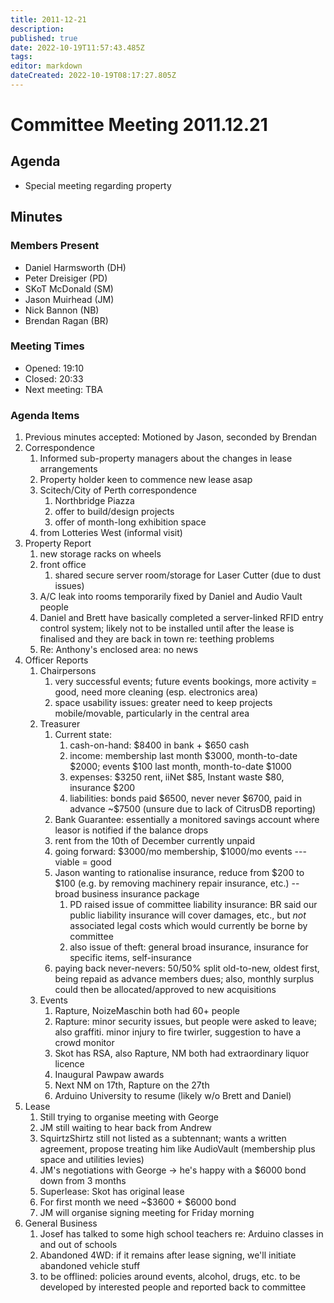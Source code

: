 ```yaml
---
title: 2011-12-21
description: 
published: true
date: 2022-10-19T11:57:43.485Z
tags: 
editor: markdown
dateCreated: 2022-10-19T08:17:27.805Z
---
```


# Committee Meeting 2011.12.21

## Agenda

-   Special meeting regarding property

## Minutes

### Members Present

-   Daniel Harmsworth (DH)
-   Peter Dreisiger (PD)
-   SKoT McDonald (SM)
-   Jason Muirhead (JM)
-   Nick Bannon (NB)
-   Brendan Ragan (BR)

### Meeting Times

-   Opened: 19:10
-   Closed: 20:33
-   Next meeting: TBA

### Agenda Items

1.  Previous minutes accepted: Motioned by Jason, seconded by Brendan
2.  Correspondence
    1.  Informed sub-property managers about the changes in lease arrangements
    2.  Property holder keen to commence new lease asap
    3.  Scitech/City of Perth correspondence
        1.  Northbridge Piazza
        2.  offer to build/design projects
        3.  offer of month-long exhibition space
    4.  from Lotteries West (informal visit)
3.  Property Report
    1.  new storage racks on wheels
    2.  front office
        1.  shared secure server room/storage for Laser Cutter (due to dust issues)
    3.  A/C leak into rooms temporarily fixed by Daniel and Audio Vault people
    4.  Daniel and Brett have basically completed a server-linked RFID entry control system; likely not to be installed until after the lease is finalised and they are back in town re: teething problems
    5.  Re: Anthony's enclosed area: no news
4.  Officer Reports
    1.  Chairpersons
        1.  very successful events; future events bookings, more activity = good, need more cleaning (esp. electronics area)
        2.  space usability issues: greater need to keep projects mobile/movable, particularly in the central area
    2.  Treasurer
        1.  Current state:
            1.  cash-on-hand: \$8400 in bank + \$650 cash
            2.  income: membership last month \$3000, month-to-date \$2000; events \$100 last month, month-to-date \$1000
            3.  expenses: \$3250 rent, iiNet \$85, Instant waste \$80, insurance \$200
            4.  liabilities: bonds paid \$6500, never never \$6700, paid in advance \~\$7500 (unsure due to lack of CitrusDB reporting)
        2.  Bank Guarantee: essentially a monitored savings account where leasor is notified if the balance drops
        3.  rent from the 10th of December currently unpaid
        4.  going forward: \$3000/mo membership, \$1000/mo events --- viable = good
        5.  Jason wanting to rationalise insurance, reduce from \$200 to \$100 (e.g. by removing machinery repair insurance, etc.) -- broad business insurance package
            1.  PD raised issue of committee liability insurance: BR said our public liability insurance will cover damages, etc., but *not* associated legal costs which would currently be borne by committee
            2.  also issue of theft: general broad insurance, insurance for specific items, self-insurance
        6.  paying back never-nevers: 50/50% split old-to-new, oldest first, being repaid as advance members dues; also, monthly surplus could then be allocated/approved to new acquisitions
    3.  Events
        1.  Rapture, NoizeMaschin both had 60+ people
        2.  Rapture: minor security issues, but people were asked to leave; also graffiti. minor injury to fire twirler, suggestion to have a crowd monitor
        3.  Skot has RSA, also Rapture, NM both had extraordinary liquor licence
        4.  Inaugural Pawpaw awards
        5.  Next NM on 17th, Rapture on the 27th
        6.  Arduino University to resume (likely w/o Brett and Daniel)
5.  Lease
    1.  Still trying to organise meeting with George
    2.  JM still waiting to hear back from Andrew
    3.  SquirtzShirtz still not listed as a subtennant; wants a written agreement, propose treating him like AudioVault (membership plus space and utilities levies)
    4.  JM's negotiations with George -\> he's happy with a \$6000 bond down from 3 months
    5.  Superlease: Skot has original lease
    6.  For first month we need \~\$3600 + \$6000 bond
    7.  JM will organise signing meeting for Friday morning
6.  General Business
    1.  Josef has talked to some high school teachers re: Arduino classes in and out of schools
    2.  Abandoned 4WD: if it remains after lease signing, we'll initiate abandoned vehicle stuff
    3.  to be offlined: policies around events, alcohol, drugs, etc. to be developed by interested people and reported back to committee
